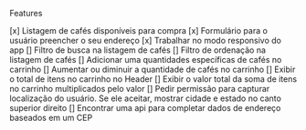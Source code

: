 Features

[x] Listagem de cafés disponíveis para compra
[x] Formulário para o usuário preencher o seu endereço
[x] Trabalhar no modo responsivo do app
[] Filtro de busca na listagem de cafés
[] Filtro de ordenação na listagem de cafés
[] Adicionar uma quantidades específicas de cafés no carrinho
[] Aumentar ou diminuir a quantidade de cafés no carrinho
[] Exibir o total de itens no carrinho no Header
[] Exibir o valor total da soma de itens no carrinho multiplicados pelo valor
[] Pedir permissão para capturar localização do usuário. Se ele aceitar, mostrar cidade e estado no canto superior direito
[] Encontrar uma api para completar dados de endereço baseados em um CEP